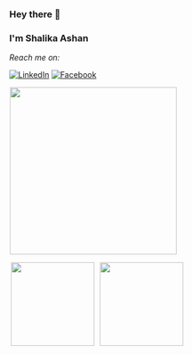 ### Hey there 👋
### I'm Shalika Ashan
<!-- 
#### You are using GitHub :octocat:
-->
<!-- <a href="https://hits.seeyoufarm.com"><img src="https://hits.seeyoufarm.com/api/count/incr/badge.svg?url=https%3A%2F%2Fgithub.com%2FShalikaAshan01&count_bg=%2340C463&title_bg=%23555555&icon=github.svg&icon_color=%23E7E7E7&title=Hits&edge_flat=true"/></a> -->

<!--
**ShalikaAshan01/ShalikaAshan01** is a ✨ _special_ ✨ repository because its `README.md` (this file) appears on your GitHub profile.

Here are some ideas to get you started:

- 🔭 I’m currently working on ...
- 🌱 I’m currently learning ...
- 👯 I’m looking to collaborate on ...
- 🤔 I’m looking for help with ...
- 💬 Ask me about ...
- 📫 How to reach me: ...
- 😄 Pronouns: ...
- ⚡ Fun fact: ...
-->

<p align="left">
<i>Reach me on:</i><br>

<a href="www.linkedin.com/in/shalika-ashan-a37949147" target="_blank"><img src="https://img.shields.io/badge/LinkedIn-%230077B5.svg?&style=flat-square&logo=linkedin&logoColor=white" alt="LinkedIn"></a>
<a href="https://www.facebook.com/shalika.ashan.5" target="_blank">
  <img src="https://img.shields.io/badge/Facebook-%231877F2.svg?&style=flat-square&logo=facebook&logoColor=white" alt="Facebook"></a>
<!--<a href="https://twitter.com/shalikaashan01" target="_blank"><img src="https://img.shields.io/badge/Twitter-%231da1f2.svg?&style=flat-square&logo=twitter&logoColor=white" alt="Twitter"></a>-->
</p>

<img height="300" src="https://github-readme-stats.vercel.app/api?username=ShalikaAshan01&show_icons=true&theme=radical" hspace="1"/>

<img height="150" hspace="3" src="https://github-readme-stats.vercel.app/api/top-langs/?username=ShalikaAshan01&layout=compact&theme=radical" /> <img hspace="3"  height="150" src="http://github-readme-streak-stats.herokuapp.com?user=ShalikaAshan01&show_icons=true&theme=radical" />
